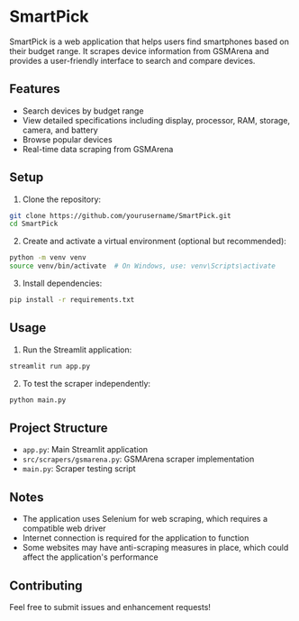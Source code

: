 # SmartPick

SmartPick is a web application that helps users find smartphones based on their budget range. It scrapes device information from GSMArena and provides a user-friendly interface to search and compare devices.

## Features

- Search devices by budget range
- View detailed specifications including display, processor, RAM, storage, camera, and battery
- Browse popular devices
- Real-time data scraping from GSMArena

## Setup

1. Clone the repository:
```bash
git clone https://github.com/yourusername/SmartPick.git
cd SmartPick
```

2. Create and activate a virtual environment (optional but recommended):
```bash
python -m venv venv
source venv/bin/activate  # On Windows, use: venv\Scripts\activate
```

3. Install dependencies:
```bash
pip install -r requirements.txt
```

## Usage

1. Run the Streamlit application:
```bash
streamlit run app.py
```

2. To test the scraper independently:
```bash
python main.py
```

## Project Structure

- `app.py`: Main Streamlit application
- `src/scrapers/gsmarena.py`: GSMArena scraper implementation
- `main.py`: Scraper testing script

## Notes

- The application uses Selenium for web scraping, which requires a compatible web driver
- Internet connection is required for the application to function
- Some websites may have anti-scraping measures in place, which could affect the application's performance

## Contributing

Feel free to submit issues and enhancement requests! 